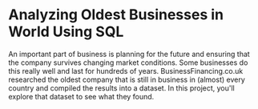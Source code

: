 # Analyzing Oldest Businesses in World Using SQL
An important part of business is planning for the future and ensuring that the company survives changing market conditions. Some businesses do this really well and last for hundreds of years.  BusinessFinancing.co.uk researched the oldest company that is still in business in (almost) every country and compiled the results into a dataset. In this project, you'll explore that dataset to see what they found.
